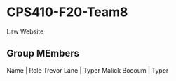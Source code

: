 # CPS410-F20-Team8
Law Website
## Group MEmbers
Name | Role
Trevor Lane | Typer
Malick Bocoum | Typer
